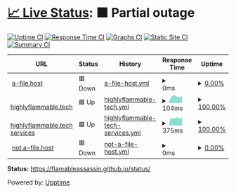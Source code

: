 # [📈 Live Status](https://flamableassassin.github.io/status/): <!--live status--> **🟧 Partial outage**

[![Uptime CI](https://github.com/flamableassassin/status/workflows/Uptime%20CI/badge.svg)](https://github.com/flamableassassin/status/actions?query=workflow%3A%22Uptime+CI%22)
[![Response Time CI](https://github.com/flamableassassin/status/workflows/Response%20Time%20CI/badge.svg)](https://github.com/flamableassassin/status/actions?query=workflow%3A%22Response+Time+CI%22)
[![Graphs CI](https://github.com/flamableassassin/status/workflows/Graphs%20CI/badge.svg)](https://github.com/flamableassassin/status/actions?query=workflow%3A%22Graphs+CI%22)
[![Static Site CI](https://github.com/flamableassassin/status/workflows/Static%20Site%20CI/badge.svg)](https://github.com/flamableassassin/status/actions?query=workflow%3A%22Static+Site+CI%22)
[![Summary CI](https://github.com/flamableassassin/status/workflows/Summary%20CI/badge.svg)](https://github.com/flamableassassin/status/actions?query=workflow%3A%22Summary+CI%22)

<!--start: status pages-->
<!-- This summary is generated by Upptime (https://github.com/upptime/upptime) -->
<!-- Do not edit this manually, your changes will be overwritten -->
<!-- prettier-ignore -->
| URL | Status | History | Response Time | Uptime |
| --- | ------ | ------- | ------------- | ------ |
| <img alt="" src="https://icons.duckduckgo.com/ip3/a-file.host.ico" height="13"> [a-file.host](https://a-file.host) | 🟥 Down | [a-file-host.yml](https://github.com/flamableassassin/status/commits/HEAD/history/a-file-host.yml) | <details><summary><img alt="Response time graph" src="./graphs/a-file-host/response-time-week.png" height="20"> 0ms</summary><br><a href="https://flamableassassin.github.io/status/history/a-file-host"><img alt="Response time 0" src="https://img.shields.io/endpoint?url=https%3A%2F%2Fraw.githubusercontent.com%2Fflamableassassin%2Fstatus%2FHEAD%2Fapi%2Fa-file-host%2Fresponse-time.json"></a><br><a href="https://flamableassassin.github.io/status/history/a-file-host"><img alt="24-hour response time 0" src="https://img.shields.io/endpoint?url=https%3A%2F%2Fraw.githubusercontent.com%2Fflamableassassin%2Fstatus%2FHEAD%2Fapi%2Fa-file-host%2Fresponse-time-day.json"></a><br><a href="https://flamableassassin.github.io/status/history/a-file-host"><img alt="7-day response time 0" src="https://img.shields.io/endpoint?url=https%3A%2F%2Fraw.githubusercontent.com%2Fflamableassassin%2Fstatus%2FHEAD%2Fapi%2Fa-file-host%2Fresponse-time-week.json"></a><br><a href="https://flamableassassin.github.io/status/history/a-file-host"><img alt="30-day response time 0" src="https://img.shields.io/endpoint?url=https%3A%2F%2Fraw.githubusercontent.com%2Fflamableassassin%2Fstatus%2FHEAD%2Fapi%2Fa-file-host%2Fresponse-time-month.json"></a><br><a href="https://flamableassassin.github.io/status/history/a-file-host"><img alt="1-year response time 0" src="https://img.shields.io/endpoint?url=https%3A%2F%2Fraw.githubusercontent.com%2Fflamableassassin%2Fstatus%2FHEAD%2Fapi%2Fa-file-host%2Fresponse-time-year.json"></a></details> | <details><summary><a href="https://flamableassassin.github.io/status/history/a-file-host">0.00%</a></summary><a href="https://flamableassassin.github.io/status/history/a-file-host"><img alt="All-time uptime 51.10%" src="https://img.shields.io/endpoint?url=https%3A%2F%2Fraw.githubusercontent.com%2Fflamableassassin%2Fstatus%2FHEAD%2Fapi%2Fa-file-host%2Fuptime.json"></a><br><a href="https://flamableassassin.github.io/status/history/a-file-host"><img alt="24-hour uptime 0.00%" src="https://img.shields.io/endpoint?url=https%3A%2F%2Fraw.githubusercontent.com%2Fflamableassassin%2Fstatus%2FHEAD%2Fapi%2Fa-file-host%2Fuptime-day.json"></a><br><a href="https://flamableassassin.github.io/status/history/a-file-host"><img alt="7-day uptime 0.00%" src="https://img.shields.io/endpoint?url=https%3A%2F%2Fraw.githubusercontent.com%2Fflamableassassin%2Fstatus%2FHEAD%2Fapi%2Fa-file-host%2Fuptime-week.json"></a><br><a href="https://flamableassassin.github.io/status/history/a-file-host"><img alt="30-day uptime 0.00%" src="https://img.shields.io/endpoint?url=https%3A%2F%2Fraw.githubusercontent.com%2Fflamableassassin%2Fstatus%2FHEAD%2Fapi%2Fa-file-host%2Fuptime-month.json"></a><br><a href="https://flamableassassin.github.io/status/history/a-file-host"><img alt="1-year uptime 0.00%" src="https://img.shields.io/endpoint?url=https%3A%2F%2Fraw.githubusercontent.com%2Fflamableassassin%2Fstatus%2FHEAD%2Fapi%2Fa-file-host%2Fuptime-year.json"></a></details>
| <img alt="" src="https://icons.duckduckgo.com/ip3/highlyflammable.tech.ico" height="13"> [highlyflammable.tech](http://highlyflammable.tech) | 🟩 Up | [highlyflammable-tech.yml](https://github.com/flamableassassin/status/commits/HEAD/history/highlyflammable-tech.yml) | <details><summary><img alt="Response time graph" src="./graphs/highlyflammable-tech/response-time-week.png" height="20"> 104ms</summary><br><a href="https://flamableassassin.github.io/status/history/highlyflammable-tech"><img alt="Response time 117" src="https://img.shields.io/endpoint?url=https%3A%2F%2Fraw.githubusercontent.com%2Fflamableassassin%2Fstatus%2FHEAD%2Fapi%2Fhighlyflammable-tech%2Fresponse-time.json"></a><br><a href="https://flamableassassin.github.io/status/history/highlyflammable-tech"><img alt="24-hour response time 118" src="https://img.shields.io/endpoint?url=https%3A%2F%2Fraw.githubusercontent.com%2Fflamableassassin%2Fstatus%2FHEAD%2Fapi%2Fhighlyflammable-tech%2Fresponse-time-day.json"></a><br><a href="https://flamableassassin.github.io/status/history/highlyflammable-tech"><img alt="7-day response time 104" src="https://img.shields.io/endpoint?url=https%3A%2F%2Fraw.githubusercontent.com%2Fflamableassassin%2Fstatus%2FHEAD%2Fapi%2Fhighlyflammable-tech%2Fresponse-time-week.json"></a><br><a href="https://flamableassassin.github.io/status/history/highlyflammable-tech"><img alt="30-day response time 116" src="https://img.shields.io/endpoint?url=https%3A%2F%2Fraw.githubusercontent.com%2Fflamableassassin%2Fstatus%2FHEAD%2Fapi%2Fhighlyflammable-tech%2Fresponse-time-month.json"></a><br><a href="https://flamableassassin.github.io/status/history/highlyflammable-tech"><img alt="1-year response time 125" src="https://img.shields.io/endpoint?url=https%3A%2F%2Fraw.githubusercontent.com%2Fflamableassassin%2Fstatus%2FHEAD%2Fapi%2Fhighlyflammable-tech%2Fresponse-time-year.json"></a></details> | <details><summary><a href="https://flamableassassin.github.io/status/history/highlyflammable-tech">100.00%</a></summary><a href="https://flamableassassin.github.io/status/history/highlyflammable-tech"><img alt="All-time uptime 99.93%" src="https://img.shields.io/endpoint?url=https%3A%2F%2Fraw.githubusercontent.com%2Fflamableassassin%2Fstatus%2FHEAD%2Fapi%2Fhighlyflammable-tech%2Fuptime.json"></a><br><a href="https://flamableassassin.github.io/status/history/highlyflammable-tech"><img alt="24-hour uptime 100.00%" src="https://img.shields.io/endpoint?url=https%3A%2F%2Fraw.githubusercontent.com%2Fflamableassassin%2Fstatus%2FHEAD%2Fapi%2Fhighlyflammable-tech%2Fuptime-day.json"></a><br><a href="https://flamableassassin.github.io/status/history/highlyflammable-tech"><img alt="7-day uptime 100.00%" src="https://img.shields.io/endpoint?url=https%3A%2F%2Fraw.githubusercontent.com%2Fflamableassassin%2Fstatus%2FHEAD%2Fapi%2Fhighlyflammable-tech%2Fuptime-week.json"></a><br><a href="https://flamableassassin.github.io/status/history/highlyflammable-tech"><img alt="30-day uptime 100.00%" src="https://img.shields.io/endpoint?url=https%3A%2F%2Fraw.githubusercontent.com%2Fflamableassassin%2Fstatus%2FHEAD%2Fapi%2Fhighlyflammable-tech%2Fuptime-month.json"></a><br><a href="https://flamableassassin.github.io/status/history/highlyflammable-tech"><img alt="1-year uptime 100.00%" src="https://img.shields.io/endpoint?url=https%3A%2F%2Fraw.githubusercontent.com%2Fflamableassassin%2Fstatus%2FHEAD%2Fapi%2Fhighlyflammable-tech%2Fuptime-year.json"></a></details>
| <img alt="" src="https://icons.duckduckgo.com/ip3/s.highlyflammable.tech.ico" height="13"> [highlyflammable.tech services](http://s.highlyflammable.tech) | 🟩 Up | [highlyflammable-tech-services.yml](https://github.com/flamableassassin/status/commits/HEAD/history/highlyflammable-tech-services.yml) | <details><summary><img alt="Response time graph" src="./graphs/highlyflammable-tech-services/response-time-week.png" height="20"> 375ms</summary><br><a href="https://flamableassassin.github.io/status/history/highlyflammable-tech-services"><img alt="Response time 525" src="https://img.shields.io/endpoint?url=https%3A%2F%2Fraw.githubusercontent.com%2Fflamableassassin%2Fstatus%2FHEAD%2Fapi%2Fhighlyflammable-tech-services%2Fresponse-time.json"></a><br><a href="https://flamableassassin.github.io/status/history/highlyflammable-tech-services"><img alt="24-hour response time 411" src="https://img.shields.io/endpoint?url=https%3A%2F%2Fraw.githubusercontent.com%2Fflamableassassin%2Fstatus%2FHEAD%2Fapi%2Fhighlyflammable-tech-services%2Fresponse-time-day.json"></a><br><a href="https://flamableassassin.github.io/status/history/highlyflammable-tech-services"><img alt="7-day response time 375" src="https://img.shields.io/endpoint?url=https%3A%2F%2Fraw.githubusercontent.com%2Fflamableassassin%2Fstatus%2FHEAD%2Fapi%2Fhighlyflammable-tech-services%2Fresponse-time-week.json"></a><br><a href="https://flamableassassin.github.io/status/history/highlyflammable-tech-services"><img alt="30-day response time 422" src="https://img.shields.io/endpoint?url=https%3A%2F%2Fraw.githubusercontent.com%2Fflamableassassin%2Fstatus%2FHEAD%2Fapi%2Fhighlyflammable-tech-services%2Fresponse-time-month.json"></a><br><a href="https://flamableassassin.github.io/status/history/highlyflammable-tech-services"><img alt="1-year response time 557" src="https://img.shields.io/endpoint?url=https%3A%2F%2Fraw.githubusercontent.com%2Fflamableassassin%2Fstatus%2FHEAD%2Fapi%2Fhighlyflammable-tech-services%2Fresponse-time-year.json"></a></details> | <details><summary><a href="https://flamableassassin.github.io/status/history/highlyflammable-tech-services">100.00%</a></summary><a href="https://flamableassassin.github.io/status/history/highlyflammable-tech-services"><img alt="All-time uptime 99.91%" src="https://img.shields.io/endpoint?url=https%3A%2F%2Fraw.githubusercontent.com%2Fflamableassassin%2Fstatus%2FHEAD%2Fapi%2Fhighlyflammable-tech-services%2Fuptime.json"></a><br><a href="https://flamableassassin.github.io/status/history/highlyflammable-tech-services"><img alt="24-hour uptime 100.00%" src="https://img.shields.io/endpoint?url=https%3A%2F%2Fraw.githubusercontent.com%2Fflamableassassin%2Fstatus%2FHEAD%2Fapi%2Fhighlyflammable-tech-services%2Fuptime-day.json"></a><br><a href="https://flamableassassin.github.io/status/history/highlyflammable-tech-services"><img alt="7-day uptime 100.00%" src="https://img.shields.io/endpoint?url=https%3A%2F%2Fraw.githubusercontent.com%2Fflamableassassin%2Fstatus%2FHEAD%2Fapi%2Fhighlyflammable-tech-services%2Fuptime-week.json"></a><br><a href="https://flamableassassin.github.io/status/history/highlyflammable-tech-services"><img alt="30-day uptime 100.00%" src="https://img.shields.io/endpoint?url=https%3A%2F%2Fraw.githubusercontent.com%2Fflamableassassin%2Fstatus%2FHEAD%2Fapi%2Fhighlyflammable-tech-services%2Fuptime-month.json"></a><br><a href="https://flamableassassin.github.io/status/history/highlyflammable-tech-services"><img alt="1-year uptime 99.96%" src="https://img.shields.io/endpoint?url=https%3A%2F%2Fraw.githubusercontent.com%2Fflamableassassin%2Fstatus%2FHEAD%2Fapi%2Fhighlyflammable-tech-services%2Fuptime-year.json"></a></details>
| <img alt="" src="https://icons.duckduckgo.com/ip3/not.a-file.host.ico" height="13"> [not.a-file.host](https://not.a-file.host) | 🟥 Down | [not-a-file-host.yml](https://github.com/flamableassassin/status/commits/HEAD/history/not-a-file-host.yml) | <details><summary><img alt="Response time graph" src="./graphs/not-a-file-host/response-time-week.png" height="20"> 0ms</summary><br><a href="https://flamableassassin.github.io/status/history/not-a-file-host"><img alt="Response time 0" src="https://img.shields.io/endpoint?url=https%3A%2F%2Fraw.githubusercontent.com%2Fflamableassassin%2Fstatus%2FHEAD%2Fapi%2Fnot-a-file-host%2Fresponse-time.json"></a><br><a href="https://flamableassassin.github.io/status/history/not-a-file-host"><img alt="24-hour response time 0" src="https://img.shields.io/endpoint?url=https%3A%2F%2Fraw.githubusercontent.com%2Fflamableassassin%2Fstatus%2FHEAD%2Fapi%2Fnot-a-file-host%2Fresponse-time-day.json"></a><br><a href="https://flamableassassin.github.io/status/history/not-a-file-host"><img alt="7-day response time 0" src="https://img.shields.io/endpoint?url=https%3A%2F%2Fraw.githubusercontent.com%2Fflamableassassin%2Fstatus%2FHEAD%2Fapi%2Fnot-a-file-host%2Fresponse-time-week.json"></a><br><a href="https://flamableassassin.github.io/status/history/not-a-file-host"><img alt="30-day response time 0" src="https://img.shields.io/endpoint?url=https%3A%2F%2Fraw.githubusercontent.com%2Fflamableassassin%2Fstatus%2FHEAD%2Fapi%2Fnot-a-file-host%2Fresponse-time-month.json"></a><br><a href="https://flamableassassin.github.io/status/history/not-a-file-host"><img alt="1-year response time 0" src="https://img.shields.io/endpoint?url=https%3A%2F%2Fraw.githubusercontent.com%2Fflamableassassin%2Fstatus%2FHEAD%2Fapi%2Fnot-a-file-host%2Fresponse-time-year.json"></a></details> | <details><summary><a href="https://flamableassassin.github.io/status/history/not-a-file-host">0.00%</a></summary><a href="https://flamableassassin.github.io/status/history/not-a-file-host"><img alt="All-time uptime 51.09%" src="https://img.shields.io/endpoint?url=https%3A%2F%2Fraw.githubusercontent.com%2Fflamableassassin%2Fstatus%2FHEAD%2Fapi%2Fnot-a-file-host%2Fuptime.json"></a><br><a href="https://flamableassassin.github.io/status/history/not-a-file-host"><img alt="24-hour uptime 0.00%" src="https://img.shields.io/endpoint?url=https%3A%2F%2Fraw.githubusercontent.com%2Fflamableassassin%2Fstatus%2FHEAD%2Fapi%2Fnot-a-file-host%2Fuptime-day.json"></a><br><a href="https://flamableassassin.github.io/status/history/not-a-file-host"><img alt="7-day uptime 0.00%" src="https://img.shields.io/endpoint?url=https%3A%2F%2Fraw.githubusercontent.com%2Fflamableassassin%2Fstatus%2FHEAD%2Fapi%2Fnot-a-file-host%2Fuptime-week.json"></a><br><a href="https://flamableassassin.github.io/status/history/not-a-file-host"><img alt="30-day uptime 0.00%" src="https://img.shields.io/endpoint?url=https%3A%2F%2Fraw.githubusercontent.com%2Fflamableassassin%2Fstatus%2FHEAD%2Fapi%2Fnot-a-file-host%2Fuptime-month.json"></a><br><a href="https://flamableassassin.github.io/status/history/not-a-file-host"><img alt="1-year uptime 0.00%" src="https://img.shields.io/endpoint?url=https%3A%2F%2Fraw.githubusercontent.com%2Fflamableassassin%2Fstatus%2FHEAD%2Fapi%2Fnot-a-file-host%2Fuptime-year.json"></a></details>

<!--end: status pages-->

**Status:** https://flamableassassin.github.io/status/

Powered by: [Upptime](https://github.com/upptime/upptime)

